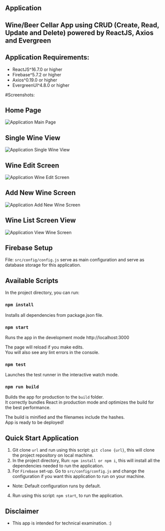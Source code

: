 ## Application

## Wine/Beer Cellar App using CRUD (Create, Read, Update and Delete) powered by ReactJS, Axios and Evergreen


## Application Requirements:
  - ReactJS^16.7.0 or higher
  - Firebase^5.7.2 or higher
  - Axios^0.19.0 or higher
  - EvergreenUI^4.8.0 or higher

#Screenshots:

## Home Page
![Application Main Page](https://firebasestorage.googleapis.com/v0/b/wine-beer-app.appspot.com/o/Screen%20Shot%202019-08-12%20at%208.14.58%20PM.png?alt=media&token=a552f15a-5813-47ac-a5df-b3673ca6cebd)

## Single Wine View
![Application Single Wine View](https://firebasestorage.googleapis.com/v0/b/wine-beer-app.appspot.com/o/Screen%20Shot%202019-08-12%20at%208.20.20%20PM.png?alt=media&token=6b38d125-746e-4a0b-986e-dec99882c7ce)

## Wine Edit Screen
![Application Wine Edit Screen](https://firebasestorage.googleapis.com/v0/b/wine-beer-app.appspot.com/o/Screen%20Shot%202019-08-12%20at%208.24.36%20PM.png?alt=media&token=9188ca1c-25fd-427f-9f41-88befa075bf6)

## Add New Wine Screen
![Application Add New Wine Screen](https://firebasestorage.googleapis.com/v0/b/wine-beer-app.appspot.com/o/Screen%20Shot%202019-08-12%20at%208.25.35%20PM.png?alt=media&token=88239b8a-5dc3-4e40-82be-286cfa68cfbd)


## Wine List Screen View
![Application View Wine Screen](https://firebasestorage.googleapis.com/v0/b/wine-beer-app.appspot.com/o/Screen%20Shot%202019-08-12%20at%208.39.15%20PM.png?alt=media&token=d1cee723-8d63-4e52-b5ad-2d223739932a)

## Firebase Setup

File: `src/config/config.js` serve as main configuration and serve as database storage for this application.


## Available Scripts

In the project directory, you can run:

### `npm install`

Installs all dependencies from package.json file.

### `npm start`

Runs the app in the development mode http://localhost:3000

The page will reload if you make edits.<br>
You will also see any lint errors in the console.

### `npm test`

Launches the test runner in the interactive watch mode.

### `npm run build`

Builds the app for production to the `build` folder.<br>
It correctly bundles React in production mode and optimizes the build for the best performance.

The build is minified and the filenames include the hashes.<br>
App is ready to be deployed!


## Quick Start Application

1. Git clone `url` and run using this script: `git clone {url}`, this will clone the project repository on local machine.
2. In the project directory, Run: `npm install or npm i`, this will install all the dependencies needed to run the application.
3. For `Firebase` set-up. Go to `src/config/config.js` and change the configuration if you want this application to run on your machine.
  - Note: Default configuration runs by default.
4. Run using this script: `npm start`, to run the application.

## Disclaimer

- This app is intended for technical examination. :) 